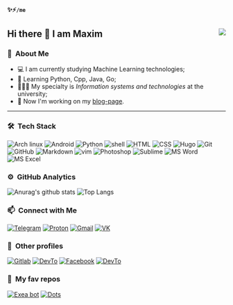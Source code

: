 #### ✨⚡```/me```
## Hi there 👋 I am Maxim <img align="right" src="https://komarev.com/ghpvc/?username=mdpanf&color=003153">
### 🤡 &nbsp;About Me

- 💻 I am currently studying Machine Learning technologies;
- 🌱 Learning Python, Cpp, Java, Go;
- 👨🏼‍💻 My specialty is _Information systems and technologies_ at the university;
- 🎴 Now I'm working on my [blog-page](https://mdpanf.github.io).

---

### 🛠 &nbsp;Tech Stack
![Arch linux](https://img.shields.io/badge/Arch_Linux-1793D1?style=for-the-badge&logo=arch-linux&logoColor=white)
![Android](https://img.shields.io/badge/Android-3DDC84?style=for-the-badge&logo=android&logoColor=white)
![Python](https://img.shields.io/badge/Python-14354C?style=for-the-badge&logo=python&logoColor=white)
![shell](https://img.shields.io/badge/Shell_Script-121011?style=for-the-badge&logo=gnu-bash&logoColor=white)
![HTML](https://img.shields.io/badge/HTML5-E34F26?style=for-the-badge&logo=html5&logoColor=white)
![CSS](https://img.shields.io/badge/CSS3-1572B6?style=for-the-badge&logo=CSS3&logoColor=white)
![Hugo](https://img.shields.io/badge/Hugo-C63970?style=for-the-badge&logo=hugo&logoColor=white)
![Git](https://img.shields.io/badge/Git-F05032?style=for-the-badge&logo=git&logoColor=white)
![GitHub](https://img.shields.io/badge/GitHub-333333?style=for-the-badge&logo=github&logoColor=white)
![Markdown](https://img.shields.io/badge/Markdown-030202?style=for-the-badge&logo=markdown&logoColor=white)
![vim](https://img.shields.io/badge/Vim-134828?style=for-the-badge&logo=vim&logoColor=white)
![Photoshop](https://img.shields.io/badge/Photoshop-001e36?style=for-the-badge&logo=adobe-photoshop&logoColor=white)
![Sublime](https://img.shields.io/badge/Sublime_text-FF9800?style=for-the-badge&logo=sublime-text&logoColor=white)
![MS Word](https://img.shields.io/badge/Microsoft_Word-2B579A?style=for-the-badge&logo=microsoft-word&logoColor=white)
![MS Excel](https://img.shields.io/badge/Microsoft_excel-115C34?style=for-the-badge&logo=microsoft-excel&logoColor=white)



### ⚙️ &nbsp;GitHub Analytics
![Anurag's github stats](https://github-readme-stats.vercel.app/api?username=mdpanf&hide_border=true&theme=onedark&hide=prs,contribs&show_icons=true)
![Top Langs](https://github-readme-stats.vercel.app/api/top-langs/?username=mdpanf&layout=compact&exclude_repo=mdpanf.github.io&hide_border=true&theme=onedark)



### 📫 &nbsp;Connect with Me
[![Telegram](https://img.shields.io/badge/Telegram-2cb6e0?style=for-the-badge&logo=telegram&logoColor=white)](https://t.me/mdpanf)
[![Proton](https://img.shields.io/badge/ProtonMail-8B89CC?style=for-the-badge&logo=protonmail&logoColor=white)](mailto:mdpanf@protonmail.ch)
[![Gmail](https://img.shields.io/badge/Gmail-D14836?style=for-the-badge&logo=gmail&logoColor=white)](mailto:mdpanf@gmail.com)
[![VK](https://img.shields.io/badge/%D0%92%D0%9A%D0%BE%D0%BD%D1%82%D0%B0%D0%BA%D1%82%D0%B5-2787F5?style=for-the-badge&logo=vk&logoColor=white)](https://vk.com/mdpanf)



### 👀 &nbsp;Other profiles
[![Gitlab](https://img.shields.io/badge/GitLab-330F63?style=for-the-badge&logo=gitlab&logoColor=white)](https://gitlab.com/mdpanf)
[![DevTo](https://img.shields.io/badge/dev.to-0A0A0A?style=for-the-badge&logo=dev.to&logoColor=white)](https://dev.to/mdpanf)
[![Facebook](https://img.shields.io/badge/Facebook-1877F2?style=for-the-badge&logo=facebook&logoColor=white)](https://fb.com/mdpanf7)
[![DevTo](https://img.shields.io/badge/uadd.me-0A0A0A?style=for-the-badge&logo=uadd.me&logoColor=white)](https://uadd.me/mdpanf)



### 💛 &nbsp;My fav repos
[![Exea bot](https://github-readme-stats.vercel.app/api/pin/?username=mdpanf&repo=exea-bot&show_icons=true&include_all_commits=true&hide_border=true&theme=onedark&show_owner=true)](https://github.com/mdpanf/exea-bot)
[![Dots](https://github-readme-stats.vercel.app/api/pin/?username=mdpanf&repo=dots&show_icons=true&include_all_commits=true&hide_border=true&theme=onedark&show_owner=true)](https://github.com/mdpanf/dots)
